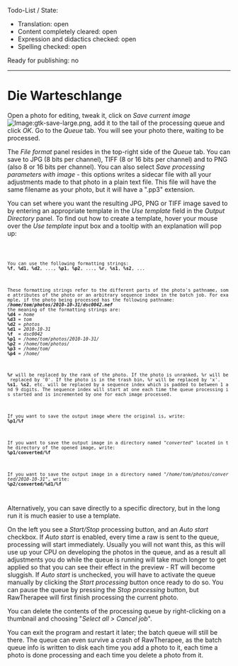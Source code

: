 Todo-List / State:

- Translation: open
- Content completely cleared: open
- Expression and didactics checked: open
- Spelling checked: open

Ready for publishing: no

------------------------------------------------------------------------

# Die Warteschlange

Open a photo for editing, tweak it, click on *Save current image*
![Image:gtk-save-large.png](gtk-save-large.png "Image:gtk-save-large.png"),
add it to the tail of the processing queue and click *OK*. Go to the
*Queue* tab. You will see your photo there, waiting to be processed.

The *File format* panel resides in the top-right side of the *Queue*
tab. You can save to JPG (8 bits per channel), TIFF (8 or 16 bits per
channel) and to PNG (also 8 or 16 bits per channel). You can also select
*Save processing parameters with image* - this options writes a sidecar
file with all your adjustments made to that photo in a plain text file.
This file will have the same filename as your photo, but it will have a
".pp3" extension.

You can set where you want the resulting JPG, PNG or TIFF image saved to
by entering an appropriate template in the *Use template* field in the
*Output Directory* panel. To find out how to create a template, hover
your mouse over the *Use template* input box and a tooltip with an
explanation will pop up:

<code>

`You can use the following formatting strings:`
<b>`%f`</b>`, `<b>`%d1`</b>`, `<b>`%d2`</b>`, ..., `<b>`%p1`</b>`, `<b>`%p2`</b>`, ..., `<b>`%r`</b>`, `<b>`%s1`</b>`, `<b>`%s2`</b>`, ...`

`These formatting strings refer to the different parts of the photo's pathname, some attributes of the photo or an arbitrary sequence index in the batch job. For example, if the photo being processed has the following pathname:`
<b><i>`/home/tom/photos/2010-10-31/dsc0042.nef`</i></b>
`the meaning of the formatting strings are:`
<b>`%d4`</b>` = `<i>`home`</i>
<b>`%d3`</b>` = `<i>`tom`</i>
<b>`%d2`</b>` = `<i>`photos`</i>
<b>`%d1`</b>` = `<i>`2010-10-31`</i>
<b>`%f`</b>`  = `<i>`dsc0042`</i>
<b>`%p1`</b>` = `<i>`/home/tom/photos/2010-10-31/`</i>
<b>`%p2`</b>` = `<i>`/home/tom/photos/`</i>
<b>`%p3`</b>` = `<i>`/home/tom/`</i>
<b>`%p4`</b>` = `<i>`/home/`</i>

<b>`%r`</b>` will be replaced by the rank of the photo. If the photo is unranked, %r will be replaced by '0'. If the photo is in the trash bin, %r will be replaced by 'x'.`
<b>`%s1`</b>`, `<b>`%s2`</b>`, etc. will be replaced by a sequence index which is padded to between 1 and 9 digits. The sequence index will start at one each time the queue processing is started and is incremented by one for each image processed.`

`If you want to save the output image where the original is, write:`
<b>`%p1/%f`</b>

`If you want to save the output image in a directory named "`<i>`converted`</i>`" located in the directory of the opened image, write:`
<b>`%p1/converted/%f`</b>

`If you want to save the output image in a directory named "`<i>`/home/tom/photos/converted/2010-10-31`</i>`", write:`
<b>`%p2/converted/%d1/%f`</b>

</code>

Alternatively, you can save directly to a specific directory, but in the
long run it is much easier to use a template.

On the left you see a *Start/Stop* processing button, and an *Auto
start* checkbox. If *Auto start* is enabled, every time a raw is sent to
the queue, processing will start immediately. Usually you will not want
this, as this will use up your CPU on developing the photos in the
queue, and as a result all adjustments you do while the queue is running
will take much longer to get applied so that you can see their effect in
the preview - RT will become sluggish. If *Auto start* is unchecked, you
will have to activate the queue manually by clicking the *Start
processing* button once ready to do so. You can pause the queue by
pressing the *Stop processing* button, but RawTherapee will first finish
processing the current photo.

You can delete the contents of the processing queue by right-clicking on
a thumbnail and choosing "*Select all \> Cancel job*".

You can exit the program and restart it later; the batch queue will
still be there. The queue can even survive a crash of RawTherapee, as
the batch queue info is written to disk each time you add a photo to it,
each time a photo is done processing and each time you delete a photo
from it.